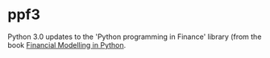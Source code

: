 # ppf3

Python 3.0 updates to the 'Python programming in Finance' library (from the book [Financial Modelling in Python](http://www.wiley.com/WileyCDA/WileyTitle/productCd-0470987847.html]).

